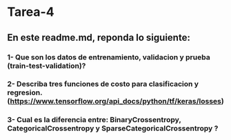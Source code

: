 #  Tarea-4

## En este readme.md, reponda lo siguiente:
### 1- Que son los datos de entrenamiento, validacion y prueba (train-test-validation)?
### 2- Describa tres funciones de costo para clasificacion y regresion. (https://www.tensorflow.org/api_docs/python/tf/keras/losses)
### 3-  Cual es la diferencia entre: BinaryCrossentropy, CategoricalCrossentropy y SparseCategoricalCrossentropy ?
